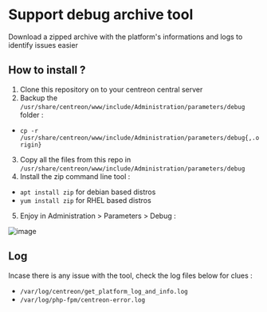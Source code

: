# Support debug archive tool
Download a zipped archive with the platform's informations and logs to identify issues easier

## How to install ?
1. Clone this repository on to your centreon central server
2. Backup the ```/usr/share/centreon/www/include/Administration/parameters/debug``` folder : 
- ```cp -r /usr/share/centreon/www/include/Administration/parameters/debug{,.origin}```
3. Copy all the files from this repo in 
```/usr/share/centreon/www/include/Administration/parameters/debug```
4. Install the zip command line tool : 
- ```apt install zip``` for debian based distros 
- ```yum install zip``` for RHEL based distros
5. Enjoy in Administration  >  Parameters  >  Debug :

<img alt="image" src="https://github.com/ykacherCentreon/support_debug_archive/assets/85548802/ba40fe1c-b8b1-4b93-9e5e-8106e5ad8c7e">

## Log
Incase there is any issue with the tool, check the log files below for clues :
- ```/var/log/centreon/get_platform_log_and_info.log```
- ```/var/log/php-fpm/centreon-error.log```
